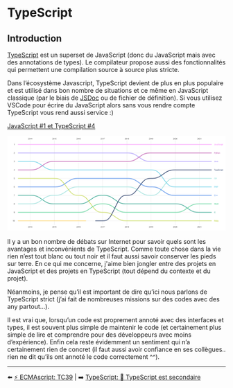 # TypeScript

## Introduction

[TypeScript](https://www.typescriptlang.org/) est un superset de JavaScript (donc du JavaScript mais avec des annotations de types). Le compilateur propose aussi des fonctionnalités qui permettent une compilation source à source plus stricte.

Dans l’écosystème Javascript, TypeScript devient de plus en plus populaire et est utilisé dans bon nombre de situations et ce même en JavaScript classique (par le biais de [JSDoc](https://www.typescriptlang.org/docs/handbook/jsdoc-supported-types.html) ou de fichier de définition). Si vous utilisez VSCode pour  écrire du JavaScript alors sans vous rendre compte TypeScript vous rend aussi service :)

[JavaScript #1 et TypeScript #4](https://octoverse.github.com/)

<img src="./../../../assets/typescript/Octoverse-state.png" alt="Octoverse state" width="800"/>

Il y a un bon nombre de débats sur Internet pour savoir quels sont les avantages et inconvénients de TypeScript. Comme toute chose dans la vie rien n’est tout blanc ou tout noir et il faut aussi savoir conserver les pieds sur terre. En ce qui me concerne, j'aime bien jongler entre des projets en JavaScript et des projets en TypeScript (tout dépend du contexte et du projet).

Néanmoins, je pense qu’il est important de dire qu’ici nous parlons de TypeScript strict (j’ai fait de nombreuses missions sur des codes avec des any partout…).

Il est vrai que, lorsqu’un code est proprement annoté avec des interfaces et types, il est souvent plus simple de maintenir le code (et certainement plus simple de lire et comprendre pour des développeurs avec moins d’expérience). Enfin cela reste évidemment un sentiment qui n’a certainement rien de concret (il faut aussi avoir confiance en ses collègues.. rien ne dit qu’ils ont annoté le code correctement ^^).

---

⬅️ [⚡ ECMAscript: TC39](../3-ecmascript/tc39.md) |
➡️ [TypeScript: 🙊 TypeScript est secondaire](./typescript-est-secondaire.md)
